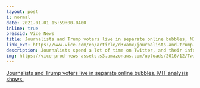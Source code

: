 ```yaml
---
layout: post
i: normal
date: 2021-01-01 15:59:00-0400
inline: true
pressid: Vice News
title: Journalists and Trump voters live in separate online bubbles, MIT analysis shows.
link_ext: https://www.vice.com/en/article/d3xamx/journalists-and-trump-voters-live-in-separate-online-bubbles-mit-analysis-shows
description: Journalists spend a lot of time on Twitter, and their information bubble rarely includes Trump supporters. That’s according to a new analysis from the Electome project at the MIT Media Lab provided exclusively to VICE News.
img: https://vice-prod-news-assets.s3.amazonaws.com/uploads/2016/12/TwitterData1-01.png
---
```


<a href="https://www.vice.com/en/article/d3xamx/journalists-and-trump-voters-live-in-separate-online-bubbles-mit-analysis-shows">Journalists and Trump voters live in separate online bubbles, MIT analysis shows.
</a>

